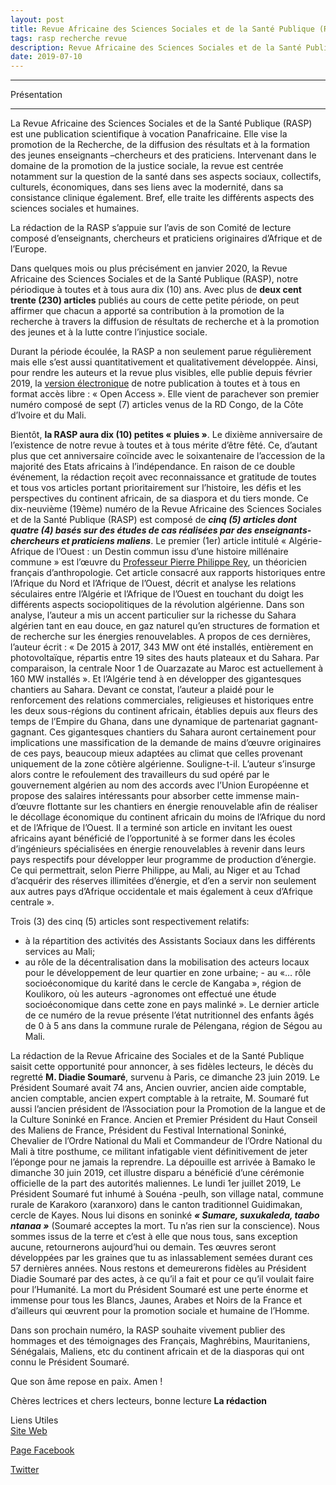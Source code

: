 ```yaml
---
layout: post
title: Revue Africaine des Sciences Sociales et de la Santé Publique (RASP), Vol 19(1)
tags: rasp recherche revue 
description: Revue Africaine des Sciences Sociales et de la Santé Publique (RASP) Volume 19 (1) juillet-décembre 2019 ISSN 1987-071X Présentation 
date: 2019-07-10
---
```


 <hr>
Présentation
 <hr>
La Revue Africaine des Sciences Sociales et de la Santé Publique (RASP) est une publication scientifique à vocation 
Panafricaine. Elle vise la promotion de la Recherche, de la diffusion des résultats et à la formation des jeunes 
enseignants –chercheurs et des praticiens. Intervenant dans le domaine de la promotion de la justice sociale, 
la revue est centrée notamment sur la question de la santé dans ses aspects sociaux, collectifs, culturels, économiques,
dans ses liens avec la modernité, dans sa consistance clinique également. Bref, elle traite les différents aspects des sciences sociales et humaines. 
 
La rédaction de la RASP s’appuie sur l’avis de son Comité de lecture composé d’enseignants, chercheurs et praticiens originaires d’Afrique et de l’Europe.

Dans quelques mois ou plus précisément en janvier 2020, la Revue Africaine des Sciences Sociales et de la Santé Publique (RASP), 
notre périodique à toutes et à tous aura dix (10) ans. Avec plus de **deux cent trente (230) articles** publiés au cours de cette petite période, on peut affirmer que chacun a apporté sa contribution à la promotion de la recherche à travers la diffusion de résultats de recherche et à la promotion des jeunes et à la lutte contre l’injustice sociale.

Durant la période écoulée, la RASP a non seulement parue régulièrement mais elle s’est aussi quantitativement et qualitativement développée. Ainsi, pour rendre les auteurs et la revue plus visibles, elle publie depuis février 2019, la [version électronique](http://ibnrushd.ml) de notre publication à toutes et à tous en format accès libre : « Open Access ». Elle vient de parachever son premier numéro composé de sept (7) articles venus de la RD Congo, de la Côte d’Ivoire et du Mali.

Bientôt, **la RASP aura dix (10) petites « pluies »**. Le dixième anniversaire de l’existence de notre revue à toutes et à tous mérite d’être fêté. Ce, d’autant plus que cet anniversaire coïncide avec le soixantenaire de l’accession de la majorité des Etats africains à l’indépendance. En raison de ce double événement, la rédaction reçoit avec reconnaissance et gratitude de toutes et tous vos articles portant prioritairement sur l’histoire, les défis et les perspectives du continent africain, de sa diaspora et du tiers monde.
Ce dix-neuvième (19ème) numéro de la Revue Africaine des Sciences Sociales et de la Santé Publique (RASP) est composé de ***cinq (5) articles dont quatre (4) basés sur des études de cas réalisées par des enseignants-chercheurs et praticiens maliens***. Le premier (1er) article intitulé « Algérie-Afrique de l’Ouest : un Destin commun issu d’une histoire millénaire commune » est l’œuvre du [Professeur Pierre Philippe Rey](https://fr.wikipedia.org/wiki/Pierre-Philippe_Rey), un théoricien français d’anthropologie. Cet article consacré aux rapports historiques entre l’Afrique du Nord et l’Afrique de l’Ouest, décrit et analyse les relations séculaires entre l’Algérie et l’Afrique de l’Ouest en touchant du doigt les différents aspects sociopolitiques de la révolution algérienne. Dans son analyse, l’auteur a mis un accent particulier sur la richesse du Sahara algérien tant en eau douce, en gaz naturel qu’en structures de formation et de recherche sur les énergies renouvelables. A propos de ces dernières, l’auteur écrit : « De 2015 à 2017, 343 MW ont été installés, entièrement en photovoltaïque, répartis entre 19 sites des hauts plateaux et du Sahara. Par comparaison, la centrale Noor 1 de Ouarzazate au Maroc est actuellement à 160 MW installés ». Et l’Algérie tend à en développer des gigantesques chantiers au Sahara.
Devant ce constat, l’auteur a plaidé pour le renforcement des relations commerciales, religieuses et historiques entre les deux sous-régions du continent africain, établies depuis aux fleurs des temps de l’Empire du Ghana, dans une dynamique de partenariat gagnant-gagnant.
Ces gigantesques chantiers du Sahara auront certainement pour implications une massification de la demande de mains d’œuvre originaires de ces pays, beaucoup mieux adaptées au climat que celles provenant uniquement de la zone côtière algérienne. Souligne-t-il. L’auteur s’insurge alors contre le refoulement des travailleurs du sud opéré par le gouvernement algérien au nom des accords avec l’Union Européenne et propose des salaires intéressants pour absorber cette immense main-d’œuvre flottante sur les chantiers en énergie renouvelable afin de réaliser le décollage économique du continent africain du moins de l’Afrique du nord et de l’Afrique de l’Ouest. Il a terminé son article en invitant les ouest africains ayant bénéficié de l’opportunité à se former dans les écoles d’ingénieurs spécialisées en énergie renouvelables à revenir dans leurs pays respectifs pour développer leur programme de production d’énergie.
Ce qui permettrait, selon Pierre Philippe, au Mali, au Niger et au Tchad d’acquérir des réserves illimitées d’énergie, et d’en a servir non seulement aux autres pays d’Afrique occidentale et mais également à ceux d’Afrique centrale ».

Trois (3) des cinq (5) articles sont respectivement relatifs:
- à la répartition des activités des Assistants Sociaux dans les différents services au Mali;
- au rôle de la décentralisation dans la mobilisation des acteurs locaux pour le développement de leur quartier en zone urbaine; - au «… rôle socioéconomique du karité dans le cercle de Kangaba », région de Koulikoro, où les auteurs -agronomes ont effectué une étude socioéconomique dans cette zone en pays malinké ».
Le dernier article de ce numéro de la revue présente l’état nutritionnel des enfants âgés de 0 à 5 ans dans la commune rurale de Pélengana, région de Ségou au Mali.

La rédaction de la Revue Africaine des Sociales et de la Santé Publique saisit cette opportunité pour annoncer, à ses fidèles lecteurs, le décès du regretté **M. Diadie Soumaré**, survenu à Paris, ce dimanche 23 juin 2019. Le Président Soumaré avait 74 ans, Ancien ouvrier, ancien aide comptable, ancien comptable, ancien expert comptable à la retraite, M. Soumaré fut aussi l’ancien président de l’Association pour la Promotion de la langue et de la Culture Soninké en France. Ancien et Premier Président du Haut Conseil des Maliens de France, Président du Festival International Soninké, Chevalier de l’Ordre National du Mali et Commandeur de l’Ordre National du Mali à titre posthume, ce militant infatigable vient définitivement de jeter l’éponge pour ne jamais la reprendre. La dépouille est arrivée à Bamako le dimanche 30 juin 2019, cet illustre disparu a bénéficié d’une cérémonie officielle de la part des autorités maliennes. Le lundi 1er juillet 2019, Le Président Soumaré fut inhumé à Souéna -peulh, son village natal, commune rurale de Karakoro (xaranxoro) dans le canton traditionnel Guidimakan, cercle de Kayes. Nous lui disons en soninké ***« Sumare, suxukaleda, taabo ntanaa »*** (Soumaré acceptes la mort. Tu n’as rien sur la conscience). Nous sommes issus de la terre et c’est à elle que nous tous, sans exception aucune, retournerons aujourd’hui ou demain. Tes œuvres seront développées par les graines que tu as inlassablement semées durant ces 57 dernières années.
Nous restons et demeurerons fidèles au Président Diadie Soumaré par des actes, à ce qu’il a fait et pour ce qu’il voulait faire pour l’Humanité. La mort du Président Soumaré est une perte énorme et immense pour tous les Blancs, Jaunes, Arabes et Noirs de la France et d’ailleurs qui œuvrent pour la promotion sociale et humaine de l’Homme.

Dans son prochain numéro, la RASP souhaite vivement publier des hommages et des témoignages des Français, Maghrébins, Mauritaniens, Sénégalais, Maliens, etc du continent africain et de la diasporas qui ont connu le Président Soumaré. 

Que son âme repose en paix. Amen !


Chères lectrices et chers lecteurs, bonne lecture
**La rédaction**


 Liens Utiles <br>
 [Site Web](http://ibnrushd.ml/) <br>
 
 [Page Facebook](https://web.facebook.com/revuerasp/) <br>
 
 [Twitter](http://twitter.com/revuerasp) <br>
 
 
